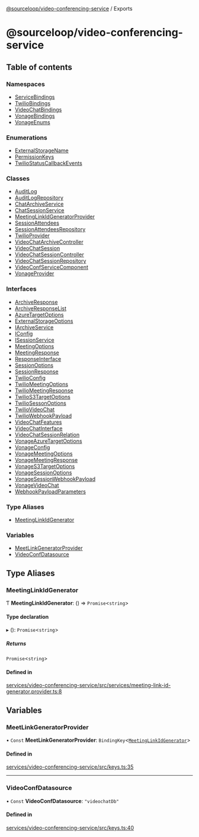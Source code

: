 [@sourceloop/video-conferencing-service](README.md) / Exports

# @sourceloop/video-conferencing-service

## Table of contents

### Namespaces

- [ServiceBindings](modules/ServiceBindings.md)
- [TwilioBindings](modules/TwilioBindings.md)
- [VideoChatBindings](modules/VideoChatBindings.md)
- [VonageBindings](modules/VonageBindings.md)
- [VonageEnums](modules/VonageEnums.md)

### Enumerations

- [ExternalStorageName](enums/ExternalStorageName.md)
- [PermissionKeys](enums/PermissionKeys.md)
- [TwilioStatusCallbackEvents](enums/TwilioStatusCallbackEvents.md)

### Classes

- [AuditLog](classes/AuditLog.md)
- [AuditLogRepository](classes/AuditLogRepository.md)
- [ChatArchiveService](classes/ChatArchiveService.md)
- [ChatSessionService](classes/ChatSessionService.md)
- [MeetingLinkIdGeneratorProvider](classes/MeetingLinkIdGeneratorProvider.md)
- [SessionAttendees](classes/SessionAttendees.md)
- [SessionAttendeesRepository](classes/SessionAttendeesRepository.md)
- [TwilioProvider](classes/TwilioProvider.md)
- [VideoChatArchiveController](classes/VideoChatArchiveController.md)
- [VideoChatSession](classes/VideoChatSession.md)
- [VideoChatSessionController](classes/VideoChatSessionController.md)
- [VideoChatSessionRepository](classes/VideoChatSessionRepository.md)
- [VideoConfServiceComponent](classes/VideoConfServiceComponent.md)
- [VonageProvider](classes/VonageProvider.md)

### Interfaces

- [ArchiveResponse](interfaces/ArchiveResponse.md)
- [ArchiveResponseList](interfaces/ArchiveResponseList.md)
- [AzureTargetOptions](interfaces/AzureTargetOptions.md)
- [ExternalStorageOptions](interfaces/ExternalStorageOptions.md)
- [IArchiveService](interfaces/IArchiveService.md)
- [IConfig](interfaces/IConfig.md)
- [ISessionService](interfaces/ISessionService.md)
- [MeetingOptions](interfaces/MeetingOptions.md)
- [MeetingResponse](interfaces/MeetingResponse.md)
- [ResponseInterface](interfaces/ResponseInterface.md)
- [SessionOptions](interfaces/SessionOptions.md)
- [SessionResponse](interfaces/SessionResponse.md)
- [TwilioConfig](interfaces/TwilioConfig.md)
- [TwilioMeetingOptions](interfaces/TwilioMeetingOptions.md)
- [TwilioMeetingResponse](interfaces/TwilioMeetingResponse.md)
- [TwilioS3TargetOptions](interfaces/TwilioS3TargetOptions.md)
- [TwilioSessonOptions](interfaces/TwilioSessonOptions.md)
- [TwilioVideoChat](interfaces/TwilioVideoChat.md)
- [TwilioWebhookPayload](interfaces/TwilioWebhookPayload.md)
- [VideoChatFeatures](interfaces/VideoChatFeatures.md)
- [VideoChatInterface](interfaces/VideoChatInterface.md)
- [VideoChatSessionRelation](interfaces/VideoChatSessionRelation.md)
- [VonageAzureTargetOptions](interfaces/VonageAzureTargetOptions.md)
- [VonageConfig](interfaces/VonageConfig.md)
- [VonageMeetingOptions](interfaces/VonageMeetingOptions.md)
- [VonageMeetingResponse](interfaces/VonageMeetingResponse.md)
- [VonageS3TargetOptions](interfaces/VonageS3TargetOptions.md)
- [VonageSessionOptions](interfaces/VonageSessionOptions.md)
- [VonageSessionWebhookPayload](interfaces/VonageSessionWebhookPayload.md)
- [VonageVideoChat](interfaces/VonageVideoChat.md)
- [WebhookPayloadParameters](interfaces/WebhookPayloadParameters.md)

### Type Aliases

- [MeetingLinkIdGenerator](modules.md#meetinglinkidgenerator)

### Variables

- [MeetLinkGeneratorProvider](modules.md#meetlinkgeneratorprovider)
- [VideoConfDatasource](modules.md#videoconfdatasource)

## Type Aliases

### MeetingLinkIdGenerator

Ƭ **MeetingLinkIdGenerator**: () => `Promise`<`string`\>

#### Type declaration

▸ (): `Promise`<`string`\>

##### Returns

`Promise`<`string`\>

#### Defined in

[services/video-conferencing-service/src/services/meeting-link-id-generator.provider.ts:8](https://github.com/sourcefuse/loopback4-microservice-catalog/blob/93a7f917/services/video-conferencing-service/src/services/meeting-link-id-generator.provider.ts#L8)

## Variables

### MeetLinkGeneratorProvider

• `Const` **MeetLinkGeneratorProvider**: `BindingKey`<[`MeetingLinkIdGenerator`](modules.md#meetinglinkidgenerator)\>

#### Defined in

[services/video-conferencing-service/src/keys.ts:35](https://github.com/sourcefuse/loopback4-microservice-catalog/blob/93a7f917/services/video-conferencing-service/src/keys.ts#L35)

___

### VideoConfDatasource

• `Const` **VideoConfDatasource**: ``"videochatDb"``

#### Defined in

[services/video-conferencing-service/src/keys.ts:40](https://github.com/sourcefuse/loopback4-microservice-catalog/blob/93a7f917/services/video-conferencing-service/src/keys.ts#L40)
